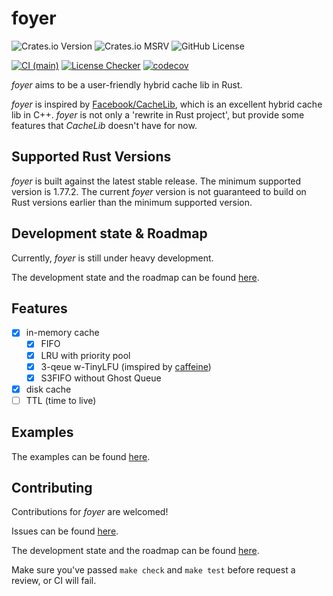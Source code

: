 # foyer

![Crates.io Version](https://img.shields.io/crates/v/foyer)
![Crates.io MSRV](https://img.shields.io/crates/msrv/foyer)
![GitHub License](https://img.shields.io/github/license/mrcroxx/foyer)

[![CI (main)](https://github.com/MrCroxx/foyer/actions/workflows/main.yml/badge.svg)](https://github.com/MrCroxx/foyer/actions/workflows/main.yml)
[![License Checker](https://github.com/MrCroxx/foyer/actions/workflows/license_check.yml/badge.svg)](https://github.com/MrCroxx/foyer/actions/workflows/license_check.yml)
[![codecov](https://codecov.io/github/MrCroxx/foyer/branch/main/graph/badge.svg?token=YO33YQCB70)](https://codecov.io/github/MrCroxx/foyer)

*foyer* aims to be a user-friendly hybrid cache lib in Rust. 

*foyer* is inspired by [Facebook/CacheLib](https://github.com/facebook/cachelib), which is an excellent hybrid cache lib in C++. *foyer* is not only a 'rewrite in Rust project', but provide some features that *CacheLib* doesn't have for now.

## Supported Rust Versions

*foyer* is built against the latest stable release. The minimum supported version is 1.77.2. The current *foyer* version is not guaranteed to build on Rust versions earlier than the minimum supported version.

## Development state & Roadmap

Currently, *foyer* is still under heavy development.

The development state and the roadmap can be found [here](https://github.com/users/MrCroxx/projects/4?query=is%3Aopen+sort%3Aupdated-desc).

## Features

- [x] in-memory cache
  - [x] FIFO
  - [x] LRU with priority pool
  - [x] 3-qeue w-TinyLFU (imspired by [caffeine](https://github.com/ben-manes/caffeine))
  - [x] S3FIFO without Ghost Queue
- [x] disk cache
- [ ] TTL (time to live)

## Examples

The examples can be found [here](https://github.com/MrCroxx/foyer/tree/main/examples).

## Contributing

Contributions for *foyer* are welcomed! 

Issues can be found [here](https://github.com/MrCroxx/foyer/issues).

The development state and the roadmap can be found [here](https://github.com/users/MrCroxx/projects/4?query=is%3Aopen+sort%3Aupdated-desc).

Make sure you've passed `make check` and `make test` before request a review, or CI will fail.
